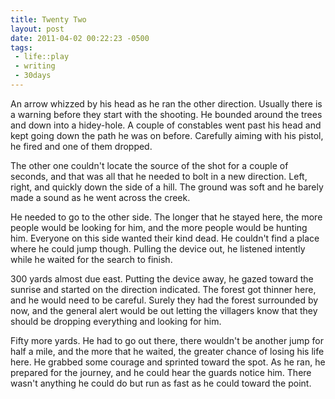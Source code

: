 ```yaml
--- 
title: Twenty Two
layout: post
date: 2011-04-02 00:22:23 -0500
tags:
 - life::play
 - writing
 - 30days
---
```

An arrow whizzed by his head as he ran the other direction.  Usually
there is a warning before they start with the shooting.  He bounded
around the trees and down into a hidey-hole.  A couple of constables
went past his head and kept going down the path he was on before.
Carefully aiming with his pistol, he fired and one of them dropped.

The other one couldn't locate the source of the shot for a couple of
seconds, and that was all that he needed to bolt in a new direction.
Left, right, and quickly down the side of a hill.  The ground was soft
and he barely made a sound as he went across the creek.

He needed to go to the other side.  The longer that he stayed here,
the more people would be looking for him, and the more people would be
hunting him.  Everyone on this side wanted their kind dead.  He
couldn't find a place where he could jump though.  Pulling the device
out, he listened intently while he waited for the search to finish.

300 yards almost due east.  Putting the device away, he gazed toward
the sunrise and started on the direction indicated.  The forest got
thinner here, and he would need to be careful.  Surely they had the
forest surrounded by now, and the general alert would be out letting
the villagers know that they should be dropping everything and looking
for him.

Fifty more yards.  He had to go out there, there wouldn't be another jump
for half a mile, and the more that he waited, the greater chance of
losing his life here.  He grabbed some courage and sprinted toward the
spot.  As he ran, he prepared for the journey, and he could hear the
guards notice him.  There wasn't anything he could do but run as fast
as he could toward the point.

